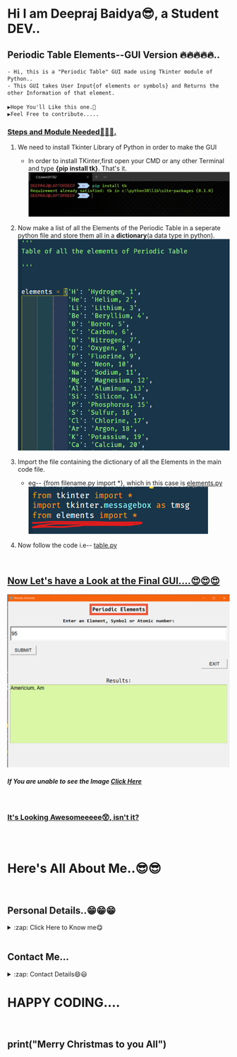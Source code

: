 # Hi I am Deepraj Baidya😎, a Student DEV..

## Periodic Table Elements--GUI Version 🔥🔥🔥🔥🔥..

    - Hi, this is a "Periodic Table" GUI made using Tkinter module of Python..
    - This GUI takes User Input{of elements or symbols} and Returns the other Information of that element.
    
    ▶Hope You'll Like this one.🥰
    ▶Feel Free to contribute.....

### <u>Steps and Module Needed🤩🤩🤩.</u>
  
  1. We need to install Tkinter Library of Python in order to make the GUI
      - In order to install TKinter,first open your CMD or any other Terminal and type **{pip install tk}**. That's it.
        <img src="ter.png">
  2. Now make a list of all the Elements of the Periodic Table in a seperate python file and store them all in a **dictionary**(a data type in python).
        <img src="tableElem.png">

  3. Import the file containing the dictionary of all the     Elements in the main code file.
      - eg-- {from filename.py import *}, which in this case is [elements.py](elements.py)
        <img src="2.png">

  4. Now follow the code i.e-- [table.py](table.py)
<br>

## <u>Now Let's have a Look at the Final GUI....**😍😍😍**</u>

<img src="PeriodicGUI.png">
<br>

##### If You are unable to see the Image [Click Here](PeriodicGUI.png)
<br>

### <u>It's Looking Awesomeeeee😲, isn't it?</u>
<br>
</br>

# Here's All About Me..😎😎
<br>


## Personal Details..😁😁😁
<details>
  <summary>:zap: Click Here to Know me😋</summary>

<!-- Little About Me-->
- 🌱 I’m currently learning everything 🤣
- 👯 I’m looking to collaborate with other Student Dev's
- 🥅 2021 Goals: Contribute more to Open Source projects
- ⚡ Fun fact: I love to play Football
</details>
<br>

## Contact Me...
<details>
    <summary>:zap: Contact Details😄😃</summary>

My Github: [GitHub](https://github.com/deepraj02)
<br>
Instagram: [Instagram](https://www.instagram.com/deeprajbaidya02/?hl=en)
<br>
Website: [Hi,I am Deepraj](https://deepraj02.github.io)
<br>
Email: deeprajbaidya06@gmail.com
</details>

# HAPPY CODING....
<br>

## print("Merry Christmas to you All")


